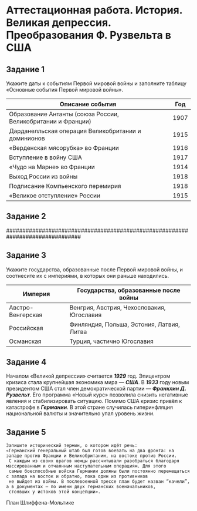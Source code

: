 # Аттестационная работа. История. Великая депрессия. Преобразования Ф. Рузвельта в США

## Задание 1

Укажите даты к событиям Первой мировой войны и заполните таблицу «Основные события Первой мировой войны».

| Описание события                                  | Год  |
|---------------------------------------------------|------|
| Образование Антанты (союза России, Великобритании и Франции) | 1907 |
| Дарданелльская операция Великобритании и доминионов | 1915 |
| «Верденская мясорубка» во Франции                 | 1916 |
| Вступление в войну США                            | 1917 |
| «Чудо на Марне» во Франции                        | 1914 |
| Выход России из войны                             | 1918 |
| Подписание Компьенского перемирия                 | 1918 |
| «Великое отступление» России                      | 1915 |

## Задание 2

###############################################################################

## Задание 3

Укажите государства, образованные после Первой мировой войны, и соотнесите их с империями, в которых они раньше находились.

| Империя               | Государства, образованные после войны          |
|-----------------------|------------------------------------------------|
| Австро-Венгерская     | Венгрия, Австрия, Чехословакия, Югославия      |
| Российская            | Финляндия, Польша, Эстония, Латвия, Литва      |
| Османская             | Турция, частично Югославия                     |

## Задание 4

Началом «Великой депрессии» считается ***1929*** год. Эпицентром кризиса стала крупнейшая экономика мира — ***США***. В ***1933*** году
новым президентом США стал член демократической партии — ***Франклин Д. Рузвельт***.  Его программа «Новый курс» позволила снизить негативные явления
и стабилизировать ситуацию. Помимо США кризис привёл к катастрофе в ***Германии***. В этой стране случилась гиперинфляция национальной валюты
и значительно упал уровень жизни.

## Задание 5

    Запишите исторический термин, о котором идёт речь:
    «Германский генеральный штаб был готов воевать на два фронта: на западе против Франции и Великобритании, на востоке против России.
     С каждым из своих врагов немцы рассчитывали разобраться благодаря массированным и отчаянным наступательным операциям. Для этого
     самые боеспособные войска Германии должны были постоянно перемещаться с запада на восток и обратно, пока один из противников
     не выйдет из войны. В послевоенной прессе план будет назван “качели”, а в документах — по имени двух германских военачальников,
     стоявших у истоков этой концепции».

План Шлиффена-Мольтике
